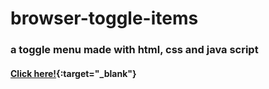 # browser-toggle-items

### a toggle menu made with html, css and java script

#### [Click here!](https://blumix77.github.io/browser-toggle-items){:target="_blank"}
